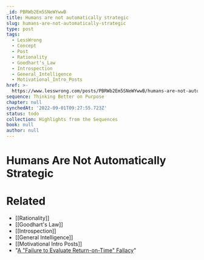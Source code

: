 ```yaml
---
_id: PBRWb2Em5SNeWYwwB
title: Humans are not automatically strategic
slug: humans-are-not-automatically-strategic
type: post
tags:
  - LessWrong
  - Concept
  - Post
  - Rationality
  - Goodhart's_Law
  - Introspection
  - General_Intelligence
  - Motivational_Intro_Posts
href: >-
  https://www.lesswrong.com/posts/PBRWb2Em5SNeWYwwB/humans-are-not-automatically-strategic
sequence: Thinking Better on Purpose
chapter: null
synchedAt: '2022-09-01T09:27:55.723Z'
status: todo
collection: Highlights from the Sequences
book: null
author: null
---
```


# Humans Are Not Automatically Strategic


# Related

- [[Rationality]]
- [[Goodhart's Law]]
- [[Introspection]]
- [[General Intelligence]]
- [[Motivational Intro Posts]]
- "[A "Failure to Evaluate Return-on-Time" Fallacy](/lw/2p1/a_failure_to_evaluate_returnontime_fallacy/)"
